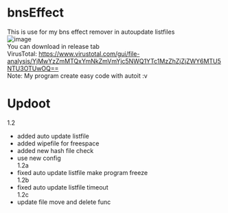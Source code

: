 # bnsEffect
This is use for my bns effect remover in autoupdate listfiles<br>
![image](https://user-images.githubusercontent.com/26898177/88275530-b9916480-cd07-11ea-82e9-bf5f8d81b88e.png)
<br>
You can download in release tab<br>
VirusTotal: https://www.virustotal.com/gui/file-analysis/YjMwYzZmMTQxYmNkZmVmYjc5NWQ1YTc1MzZhZjZjZWY6MTU5NTU3OTUwOQ==<br>
Note: My program create easy code with autoit :v<br>

# Updoot
1.2
- added auto update listfile
- added wipefile for freespace
- added new hash file check
- use new config
<br>1.2a
- fixed auto update listfile make program freeze
<br>1.2b
- fixed auto update listfile timeout
<br>1.2c
- update file move and delete func
